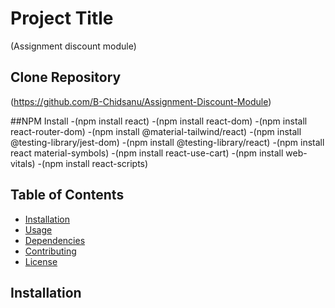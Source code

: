 # Project Title

(Assignment discount module)

## Clone Repository

(https://github.com/B-Chidsanu/Assignment-Discount-Module)

##NPM Install
-(npm install react)
-(npm install react-dom)
-(npm install react-router-dom)
-(npm install @material-tailwind/react)
-(npm install @testing-library/jest-dom)
-(npm install @testing-library/react)
-(npm install react material-symbols)
-(npm install react-use-cart)
-(npm install web-vitals)
-(npm install react-scripts)


## Table of Contents


- [Installation](#installation)
- [Usage](#usage)
- [Dependencies](#dependencies)
- [Contributing](#contributing)
- [License](#license)

## Installation

